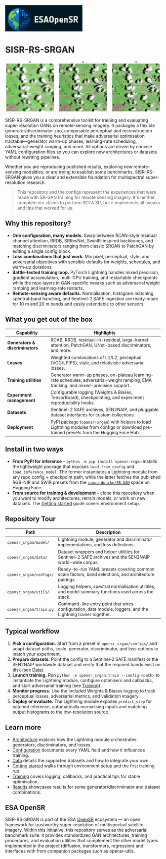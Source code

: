 <img src="https://github.com/ESAOpenSR/opensr-model/blob/main/resources/opensr_logo.png?raw=true" width="250"/>

# SISR-RS-SRGAN

![Super-resolved Sentinel-2 example](assets/6band_banner.png)

SISR-RS-SRGAN is a comprehensive toolkit for training and evaluating super-resolution GANs on remote-sensing imagery. It
packages a flexible generator/discriminator zoo, composable perceptual and reconstruction losses, and the training heuristics
that make adversarial optimisation tractable—generator warm-up phases, learning-rate scheduling, adversarial-weight ramping, and
more. All options are driven by concise YAML configuration files so you can explore new architectures or datasets without
rewriting pipelines.  
  
Whether you are reproducing published results, exploring new remote-sensing modalities, or are trying to esablish some benchmarks, SISR-RS-SRGAN gives you a clear and extensible foundation for multispectral super-resolution research.

> This repository and the configs represent the experiences that were made with SR-GAN training for remote sensing imagery. It's neither complete nor claims to perform SOTA SR, but it implements all tweaks and tips that worked for us.

## Why this repository?

* **One configuration, many models.** Swap between RCAN-style residual channel attention, RRDB, SRResNet, SwinIR-inspired
  backbones, and matching discriminators ranging from classic SRGAN to PatchGAN by editing a single config block.
* **Loss combinations that just work.** Mix pixel, perceptual, style, and adversarial objectives with sensible defaults for
  weights, schedules, and warm-up durations.
* **Battle-tested training loop.** PyTorch Lightning handles mixed precision, gradient accumulation, multi-GPU training, and
  restartable checkpoints while the repo layers in GAN-specific tweaks such as adversarial weight ramping and learning-rate
  restarts.
* **Remote-sensing aware defaults.** Normalisation, histogram matching, spectral-band handling, and Sentinel-2 SAFE ingestion are
  ready-made for 10 m and 20 m bands and easily extendable to other sensors.

## What you get out of the box

| Capability | Highlights |
| --- | --- |
| **Generators & discriminators** | RCAB, RRDB, residual-in-residual, large-kernel attention, PatchGAN, UNet-based discriminators, and more. |
| **Losses** | Weighted combinations of L1/L2, perceptual (VGG/LPIPS), style, and relativistic adversarial losses. |
| **Training utilities** | Generator warm-up phases, on-plateau learning-rate schedules, adversarial-weight ramping, EMA tracking, and mixed-precision support. |
| **Experiment management** | Configurable logging (Weights & Biases, TensorBoard), checkpointing, and experiment reproducibility hooks. |
| **Datasets** | Sentinel-2 SAFE archives, SEN2NAIP, and pluggable dataset interfaces for custom collections. |
| **Deployment** | PyPI package (`opensr-srgan`) with helpers to load Lightning modules from configs or download pre-trained presets from the Hugging Face Hub. |

## Install in two ways

* **From PyPI for inference** – `python -m pip install opensr-srgan` installs the lightweight package that exposes
  `load_from_config` and `load_inference_model`. The former instantiates a Lightning module from any repo config +
  checkpoint path, while the latter fetches the published RGB-NIR and SWIR presets from the
  [`simon-donike/SR-GAN`](https://huggingface.co/simon-donike/SR-GAN) space on Hugging Face.
* **From source for training & development** – clone this repository when you want to modify architectures, retrain
  models, or work on new datasets. The [Getting started](getting-started.md) guide covers environment setup.

## Repository Tour

| Path | Description |
| --- | --- |
| `opensr_srgan/model/` | Lightning module, generator and discriminator implementations, and loss definitions. |
| `opensr_srgan/data/` | Dataset wrappers and helper utilities for Sentinel-2 SAFE archives and the SEN2NAIP world-wide corpus. |
| `opensr_srgan/configs/` | Ready-to-run YAML presets covering common scale factors, band selections, and architecture pairings. |
| `opensr_srgan/utils/` | Logging helpers, spectral normalisation utilities, and model summary functions used across the stack. |
| `opensr_srgan/train.py` | Command-line entry point that wires configuration, data module, loggers, and the Lightning trainer together. |

## Typical workflow

1. **Pick a configuration.** Start from a preset in `opensr_srgan/configs/` and adapt dataset paths, scale, generator, discriminator, and loss
   options to match your experiment.
2. **Prepare datasets.** Point the config to a Sentinel-2 SAFE manifest or the SEN2NAIP worldwide dataset and verify that the
   required bands exist on disk (see [Data](data.md)).
3. **Launch training.** Run `python -m opensr_srgan.train --config <path>` to instantiate the Lightning module, configure optimisers and
   callbacks, and start adversarial training (see [Training](training.md)).
4. **Monitor progress.** Use the included Weights & Biases logging to track perceptual losses, adversarial
   metrics, and validation imagery.
5. **Deploy or evaluate.** The Lightning module exposes `predict_step` for batched inference, automatically normalising inputs and
   matching output histograms to the low-resolution source.

## Learn more

* [Architecture](architecture.md) explains how the Lightning module orchestrates generators, discriminators, and losses.
* [Configuration](configuration.md) documents every YAML field and how it influences training.
* [Data](data.md) details the supported datasets and how to integrate your own.
* [Getting started](getting-started.md) walks through environment setup and the first training run.
* [Training](training.md) covers logging, callbacks, and practical tips for stable optimisation.
* [Results](results.md) showcases results for some generator/discriminator and dataset combinations.

## ESA OpenSR
SISR-RS-SRGAN is part of the ESA [OpenSR](https://www.opensr.eu) ecosystem — an open framework for trustworthy super-resolution of multispectral satellite imagery.
Within this initiative, this repository serves as the adversarial benchmark suite: it provides standardized GAN architectures, training procedures, and evaluation utilities that complement the other model types implemented in the project (diffusion, transformers, regression) and interfaces with from companion packages such as opensr-utils.